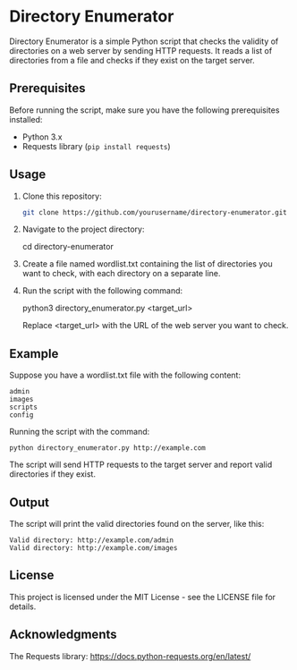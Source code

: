 # Directory Enumerator

Directory Enumerator is a simple Python script that checks the validity of directories on a web server by sending HTTP requests. It reads a list of directories from a file and checks if they exist on the target server.

## Prerequisites

Before running the script, make sure you have the following prerequisites installed:

- Python 3.x
- Requests library (`pip install requests`)

## Usage

1. Clone this repository:

   ```bash
   git clone https://github.com/yourusername/directory-enumerator.git

2. Navigate to the project directory:
   
   
   cd directory-enumerator

3. Create a file named wordlist.txt containing the list of directories you want to check, with each directory on a separate line.

4. Run the script with the following command:
   
   
   python3 directory_enumerator.py <target_url>

   Replace <target_url> with the URL of the web server you want to check.

## Example

Suppose you have a wordlist.txt file with the following content:

    
    admin
    images
    scripts
    config

Running the script with the command:

    
    python directory_enumerator.py http://example.com

The script will send HTTP requests to the target server and report valid directories if they exist.

## Output

The script will print the valid directories found on the server, like this:

    
    Valid directory: http://example.com/admin
    Valid directory: http://example.com/images


## License

This project is licensed under the MIT License - see the LICENSE file for details.

## Acknowledgments

The Requests library: https://docs.python-requests.org/en/latest/